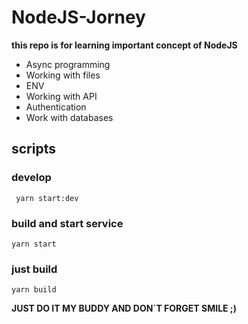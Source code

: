 # NodeJS-Jorney

**this repo is for learning important concept of NodeJS**

- Async programming
- Working with files
- ENV
- Working with API
- Authentication
- Work with databases

## scripts

### develop
```  yarn start:dev ```

### build and start service
``` yarn start ```

### just build
``` yarn build ```


**JUST DO IT MY BUDDY AND DON`T FORGET SMILE ;)**
